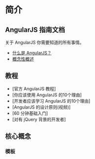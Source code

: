 # 简介
## AngularJS 指南文档

关于 AngularJS 你需要知道的所有事情。

* [什么是 AngularJS？](http://docs.angularjs.cn/guide/introduction)
* [概念性概述](http://docs.angularjs.cn/guide/concepts)

## 教程
* [官方 AngularJS 教程]
* [你应该使用 AngularJS 的10个理由]
* [开发者应该学习 AngularJS 的10个理由]
* [AngularJS 的设计原则(视频)]
* [60 分钟基础入门]
* [对有 jQuery 背景的开发者]

## 核心概念

### 模板

